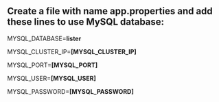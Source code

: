 ## Create a file with name **app.properties** and add these lines to use MySQL database:

MYSQL_DATABASE=**lister**

MYSQL_CLUSTER_IP=**[MYSQL_CLUSTER_IP]**

MYSQL_PORT=**[MYSQL_PORT]**

MYSQL_USER=**[MYSQL_USER]**

MYSQL_PASSWORD=**[MYSQL_PASSWORD]**
